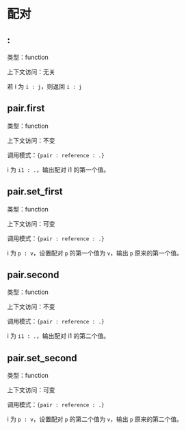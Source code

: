# 配对

## :

类型：function

上下文访问：无关

若 i 为 `i : j`，则返回 `i : j`

## pair.first

类型：function

上下文访问：不变

调用模式：`{pair : reference : .}`

i 为 `i1 : .`，输出配对 i1 的第一个值。

## pair.set_first

类型：function

上下文访问：可变

调用模式：`{pair : reference : .}`

i 为 `p : v`，设置配对 `p` 的第一个值为 `v`，输出 `p` 原来的第一个值。

## pair.second

类型：function

上下文访问：不变

调用模式：`{pair : reference : .}`

i 为 `i1 : .`，输出配对 i1 的第二个值。

## pair.set_second

类型：function

上下文访问：可变

调用模式：`{pair : reference : .}`

i 为 `p : v`，设置配对 `p` 的第二个值为 `v`，输出 `p` 原来的第二个值。
